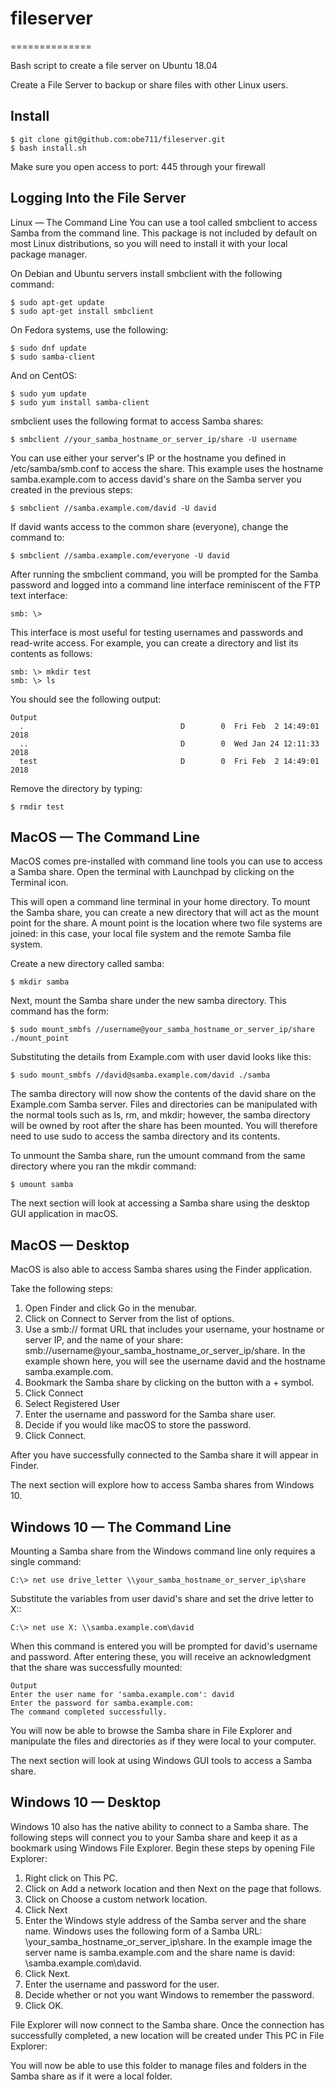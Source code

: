# fileserver
==============

Bash script to create a file server on Ubuntu 18.04

Create a File Server to backup or share files with other Linux users. 

Install
-------
```
$ git clone git@github.com:obe711/fileserver.git
$ bash install.sh
```
Make sure you open access to port: 445 through your firewall

Logging Into the File Server
----------------------------

Linux — The Command Line
You can use a tool called smbclient to access Samba from the command line. This package is not included by default on most Linux distributions, so you will need to install it with your local package manager.

On Debian and Ubuntu servers install smbclient with the following command:
```
$ sudo apt-get update
$ sudo apt-get install smbclient
```
On Fedora systems, use the following:
```
$ sudo dnf update
$ sudo samba-client
```
And on CentOS:
```
$ sudo yum update
$ sudo yum install samba-client
```
smbclient uses the following format to access Samba shares:
```
$ smbclient //your_samba_hostname_or_server_ip/share -U username
```
You can use either your server's IP or the hostname you defined in /etc/samba/smb.conf to access the share. This example uses the hostname samba.example.com to access david's share on the Samba server you created in the previous steps:
```
$ smbclient //samba.example.com/david -U david
```
If david wants access to the common share (everyone), change the command to:
```
$ smbclient //samba.example.com/everyone -U david
```
After running the smbclient command, you will be prompted for the Samba password and logged into a command line interface reminiscent of the FTP text interface:
```
smb: \>
```
This interface is most useful for testing usernames and passwords and read-write access. For example, you can create a directory and list its contents as follows:
```
smb: \> mkdir test
smb: \> ls
```
You should see the following output:
```
Output
  .                                   D        0  Fri Feb  2 14:49:01 2018
  ..                                  D        0  Wed Jan 24 12:11:33 2018
  test                                D        0  Fri Feb  2 14:49:01 2018
```
Remove the directory by typing:
```
$ rmdir test
```


MacOS — The Command Line
------------------------
MacOS comes pre-installed with command line tools you can use to access a Samba share. Open the terminal with Launchpad by clicking on the Terminal icon.

This will open a command line terminal in your home directory. To mount the Samba share, you can create a new directory that will act as the mount point for the share. A mount point is the location where two file systems are joined: in this case, your local file system and the remote Samba file system.

Create a new directory called samba:
```
$ mkdir samba
```
Next, mount the Samba share under the new samba directory. This command has the form:
```
$ sudo mount_smbfs //username@your_samba_hostname_or_server_ip/share ./mount_point
```
Substituting the details from Example.com with user david looks like this:
```
$ sudo mount_smbfs //david@samba.example.com/david ./samba
```
The samba directory will now show the contents of the david share on the Example.com Samba server. Files and directories can be manipulated with the normal tools such as ls, rm, and mkdir; however, the samba directory will be owned by root after the share has been mounted. You will therefore need to use sudo to access the samba directory and its contents.

To unmount the Samba share, run the umount command from the same directory where you ran the mkdir command:
```
$ umount samba
```
The next section will look at accessing a Samba share using the desktop GUI application in macOS.

MacOS — Desktop
---------------
MacOS is also able to access Samba shares using the Finder application.

Take the following steps:
1. Open Finder and click Go in the menubar.
2. Click on Connect to Server from the list of options.
3. Use a smb:// format URL that includes your username, your hostname or server IP, and the name of your share: smb://username@your_samba_hostname_or_server_ip/share. In the example shown here, you will see the username david and the hostname samba.example.com.
4. Bookmark the Samba share by clicking on the button with a + symbol.
5. Click Connect
6. Select Registered User
7. Enter the username and password for the Samba share user.
8. Decide if you would like macOS to store the password.
9. Click Connect.

After you have successfully connected to the Samba share it will appear in Finder.

The next section will explore how to access Samba shares from Windows 10.

Windows 10 — The Command Line
-----------------------------
Mounting a Samba share from the Windows command line only requires a single command:
```
C:\> net use drive_letter \\your_samba_hostname_or_server_ip\share
```
Substitute the variables from user david's share and set the drive letter to X::
```
C:\> net use X: \\samba.example.com\david
```
When this command is entered you will be prompted for david's username and password. After entering these, you will receive an acknowledgment that the share was successfully mounted:
```
Output
Enter the user name for 'samba.example.com': david
Enter the password for samba.example.com:
The command completed successfully.
```
You will now be able to browse the Samba share in File Explorer and manipulate the files and directories as if they were local to your computer.

The next section will look at using Windows GUI tools to access a Samba share.

Windows 10 — Desktop
--------------------

Windows 10 also has the native ability to connect to a Samba share. The following steps will connect you to your Samba share and keep it as a bookmark using Windows File Explorer. Begin these steps by opening File Explorer:
1. Right click on This PC.
2. Click on Add a network location and then Next on the page that follows.
3. Click on Choose a custom network location.
4. Click Next
5. Enter the Windows style address of the Samba server and the share name. Windows uses the following form of a Samba URL: \\your_samba_hostname_or_server_ip\share\. In the example image the server name is samba.example.com and the share name is david: \\samba.example.com\david.
6. Click Next.
7. Enter the username and password for the user.
8. Decide whether or not you want Windows to remember the password.
9. Click OK.

File Explorer will now connect to the Samba share. Once the connection has successfully completed, a new location will be created under This PC in File Explorer:

You will now be able to use this folder to manage files and folders in the Samba share as if it were a local folder.
